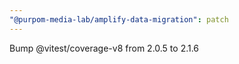 ```yaml
---
"@purpom-media-lab/amplify-data-migration": patch
---
```


Bump @vitest/coverage-v8 from 2.0.5 to 2.1.6
